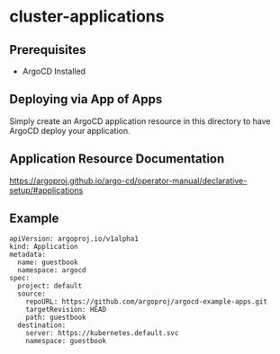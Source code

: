 # cluster-applications

## Prerequisites
- ArgoCD Installed

## Deploying via App of Apps
Simply create an ArgoCD application resource in this directory to have ArgoCD deploy your application.

## Application Resource Documentation
https://argoproj.github.io/argo-cd/operator-manual/declarative-setup/#applications

## Example
```
apiVersion: argoproj.io/v1alpha1
kind: Application
metadata:
  name: guestbook
  namespace: argocd
spec:
  project: default
  source:
    repoURL: https://github.com/argoproj/argocd-example-apps.git
    targetRevision: HEAD
    path: guestbook
  destination:
    server: https://kubernetes.default.svc
    namespace: guestbook
```
